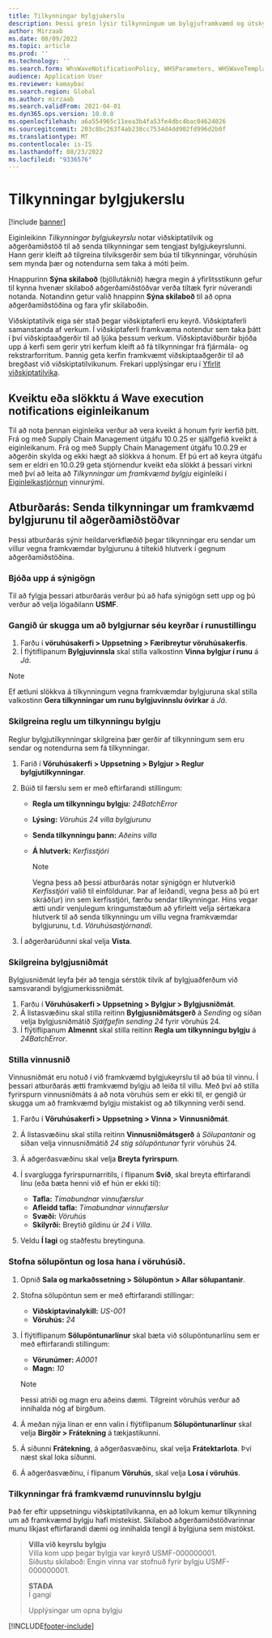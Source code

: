 ```yaml
---
title: Tilkynningar bylgjukerslu
description: Þessi grein lýsir tilkynningum um bylgjuframkvæmd og útskýrir hvernig á að setja þær upp.
author: Mirzaab
ms.date: 08/09/2022
ms.topic: article
ms.prod: ''
ms.technology: ''
ms.search.form: WhsWaveNotificationPolicy, WHSParameters, WHSWaveTemplateTable, BusinessEventsWorkspace
audience: Application User
ms.reviewer: kamaybac
ms.search.region: Global
ms.author: mirzaab
ms.search.validFrom: 2021-04-01
ms.dyn365.ops.version: 10.0.0
ms.openlocfilehash: a6a554965c11eea3b4fa53fe4dbc4bac04624026
ms.sourcegitcommit: 203c8bc263f4ab238cc7534d4dd902fd996d2b0f
ms.translationtype: MT
ms.contentlocale: is-IS
ms.lasthandoff: 08/23/2022
ms.locfileid: "9336576"
---
```

# <a name="wave-execution-notifications"></a>Tilkynningar bylgjukerslu

[!include [banner](../includes/banner.md)]

Eiginleikinn *Tilkynningar bylgjukeyrslu* notar viðskiptatilvik og aðgerðamiðstöð til að senda tilkynningar sem tengjast bylgjukeyrslunni. Hann gerir kleift að tilgreina tilviksgerðir sem búa til tilkynningar, vöruhúsin sem mynda þær og notendurna sem taka á móti þeim.

Hnappurinn **Sýna skilaboð** (bjöllutáknið) hægra megin á yfirlitsstikunn gefur til kynna hvenær skilaboð aðgerðamiðstöðvar verða tiltæk fyrir núverandi notanda. Notandinn getur valið hnappinn **Sýna skilaboð** til að opna aðgerðamiðstöðina og fara yfir skilaboðin.

Viðskiptatilvik eiga sér stað þegar viðskiptaferli eru keyrð. Viðskiptaferli samanstanda af verkum. Í viðskiptaferli framkvæma notendur sem taka þátt í því viðskiptaaðgerðir til að ljúka þessum verkum. Viðskiptaviðburðir bjóða upp á kerfi sem gerir ytri kerfum kleift að fá tilkynningar frá fjármála- og rekstrarforritum. Þannig geta kerfin framkvæmt viðskiptaaðgerðir til að bregðast við viðskiptatilvikunum. Frekari upplýsingar eru í [Yfirlit viðskiptatilvika](../../fin-ops-core/dev-itpro/business-events/home-page.md).

## <a name="turn-the-wave-execution-notifications-feature-on-or-off"></a>Kveiktu eða slökktu á Wave execution notifications eiginleikanum

Til að nota þennan eiginleika verður að vera kveikt á honum fyrir kerfið þitt. Frá og með Supply Chain Management útgáfu 10.0.25 er sjálfgefið kveikt á eiginleikanum. Frá og með Supply Chain Management útgáfu 10.0.29 er aðgerðin skylda og ekki hægt að slökkva á honum. Ef þú ert að keyra útgáfu sem er eldri en 10.0.29 geta stjórnendur kveikt eða slökkt á þessari virkni með því að leita að *Tilkynningar um framkvæmd bylgju* eiginleiki í [Eiginleikastjórnun](../../fin-ops-core/fin-ops/get-started/feature-management/feature-management-overview.md) vinnurými.

## <a name="scenario-send-wave-batch-execution-notifications-to-the-action-center"></a>Atburðarás: Senda tilkynningar um framkvæmd bylgjurunu til aðgerðamiðstöðvar

Þessi atburðarás sýnir heildarverkflæðið þegar tilkynningar eru sendar um villur vegna framkvæmdar bylgjurunu á tiltekið hlutverk í gegnum aðgerðamiðstöðina.

### <a name="make-demo-data-available"></a>Bjóða upp á sýnigögn

Til að fylgja þessari atburðarás verður þú að hafa sýnigögn sett upp og þú verður að velja lögaðilann **USMF**.

### <a name="make-sure-that-waves-are-run-in-batch-mode"></a>Gangið úr skugga um að bylgjurnar séu keyrðar í runustillingu

1. Farðu í **vöruhúsakerfi \> Uppsetning \> Færibreytur vöruhúsakerfis**.
1. Í flýtiflipanum **Bylgjuvinnsla** skal stilla valkostinn **Vinna bylgjur í runu** á *Já*.

> [!NOTE]
> Ef ætluni slökkva á tilkynningum vegna framkvæmdar bylgjuruna skal stilla valkostinn **Gera tilkynningar um runu bylgjuvinnslu óvirkar** á *Já*.

### <a name="configure-a-wave-notification-policy"></a>Skilgreina reglu um tilkynningu bylgju

Reglur bylgjutilkynningar skilgreina þær gerðir af tilkynningum sem eru sendar og notendurna sem fá tilkynningar.

1. Farið í **Vöruhúsakerfi \> Uppsetning \> Bylgjur \> Reglur bylgjutilkynningar**.
1. Búið til færslu sem er með eftirfarandi stillingum:

    - **Regla um tilkynningu bylgju:** *24BatchError*
    - **Lýsing:** *Vöruhús 24 villa bylgjurunu*
    - **Senda tilkynningu þann:** *Aðeins villa*
    - **Á hlutverk:** *Kerfisstjóri*

        > [!NOTE]
        > Vegna þess að þessi atburðarás notar sýnigögn er hlutverkið *Kerfisstjóri* valið til einföldunar. Þar af leiðandi, vegna þess að þú ert skráð(ur) inn sem kerfisstjóri, færðu sendar tilkynningar. Hins vegar ætti undir venjulegum kringumstæðum að yfirleitt velja sértækara hlutverk til að senda tilkynningu um villu vegna framkvæmdar bylgjurunu, t.d. *Vöruhúsastjórnandi*.

1. Í aðgerðarúðunni skal velja **Vista**.

### <a name="configure-a-wave-template"></a>Skilgreina bylgjusniðmát

Bylgjusniðmát leyfa þér að tengja sérstök tilvik af bylgjuaðferðum við samsvarandi bylgjumerkissniðmát.

1. Farðu í **Vöruhúsakerfi \> Uppsetning \> Bylgjur \> Bylgjusniðmát**.
1. Á listasvæðinu skal stilla reitinn **Bylgjusniðmátsgerð** á *Sending* og síðan velja bylgjusniðmátið *Sjálfgefin sending 24* fyrir vöruhús 24.
1. Í flýtiflipanum **Almennt** skal stilla reitinn **Regla um tilkynningu bylgju** á *24BatchError*.

### <a name="configure-a-work-template"></a>Stilla vinnusnið

Vinnusniðmát eru notuð í við framkvæmd bylgjukeyrslu til að búa til vinnu. Í þessari atburðarás ætti framkvæmd bylgju að leiða til villu. Með því að stilla fyrirspurn vinnusniðmáts á að nota vöruhús sem er ekki til, er gengið úr skugga um að framkvæmd bylgju mistakist og að tilkynning verði send.

1. Farðu í **Vöruhúsakerfi \> Uppsetning \> Vinna \> Vinnusniðmát**.
1. Á listasvæðinu skal stilla reitinn **Vinnusniðmátsgerð** á *Sölupantanir* og síðan velja vinnusniðmátið *24 stig sölupöntunar* fyrir vöruhús 24.
1. Á aðgerðasvæðinu skal velja **Breyta fyrirspurn**.
1. Í svarglugga fyrirspurnarritils, í flipanum **Svið**, skal breyta eftirfarandi línu (eða bæta henni við ef hún er ekki til):

    - **Tafla:** *Tímabundnar vinnufærslur*
    - **Afleidd tafla:** *Tímabundnar vinnufærslur*
    - **Svæði:** *Vöruhús*
    - **Skilyrði:** Breytið gildinu úr *24* í *Villa*.

1. Veldu **Í lagi** og staðfestu breytinguna.

### <a name="create-a-sales-order-and-release-it-to-the-warehouse"></a>Stofna sölupöntun og losa hana í vöruhúsið.

1. Opnið **Sala og markaðssetning \> Sölupöntun \> Allar sölupantanir**.
1. Stofna sölupöntun sem er með eftirfarandi stillingar:

    - **Viðskiptavinalykill:** *US-001*
    - **Vöruhús:** *24*

1. Í flýtiflipanum **Sölupöntunarlínur** skal bæta við sölupöntunarlínu sem er með eftirfarandi stillingum:

    - **Vörunúmer:** *A0001*
    - **Magn:** *10*

    > [!NOTE]
    > Þessi atriði og magn eru aðeins dæmi. Tilgreint vöruhús verður að innihalda nóg af birgðum.

1. Á meðan nýja línan er enn valin í flýtiflipanum **Sölupöntunarlínur** skal velja **Birgðir \> Frátekning** á tækjastikunni.
1. Á síðunni **Frátekning**, á aðgerðasvæðinu, skal velja **Frátektarlota**. Því næst skal loka síðunni.
1. Á aðgerðasvæðinu, í flipanum **Vöruhús**, skal velja **Losa í vöruhús**.

### <a name="notifications-from-wave-batch-job-execution"></a>Tilkynningar frá framkvæmd runuvinnslu bylgju

Það fer eftir uppsetningu viðskiptatilvikanna, en að lokum kemur tilkynning um að framkvæmd bylgju hafi mistekist. Skilaboð aðgerðamiðstöðvarinnar munu líkjast eftirfarandi dæmi og innihalda tengil á bylgjuna sem mistókst.

> **Villa við keyrslu bylgju**  
> Villa kom upp þegar bylgja var keyrð USMF-000000001.  
> Síðustu skilaboð: Engin vinna var stofnuð fyrir bylgju USMF-000000001.
>
> **STAÐA**  
> Í gangi
>
> Upplýsingar um opna bylgju

[!INCLUDE[footer-include](../../includes/footer-banner.md)]

